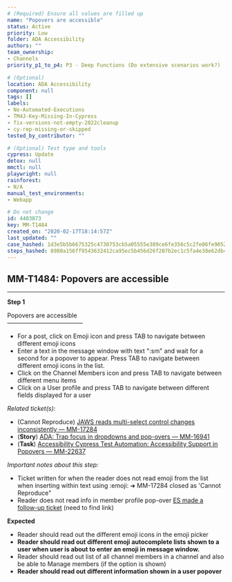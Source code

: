 ```yaml
---
# (Required) Ensure all values are filled up
name: "Popovers are accessible"
status: Active
priority: Low
folder: ADA Accessibility
authors: ""
team_ownership:
- Channels
priority_p1_to_p4: P3 - Deep Functions (Do extensive scenarios work?)

# (Optional)
location: ADA Accessibility
component: null
tags: []
labels:
- No-Automated-Executions
- TM4J-Key-Missing-In-Cypress
- fix-versions-not-empty-2022cleanup
- cy-rep-missing-or-skipped
tested_by_contributor: ""

# (Optional) Test type and tools
cypress: Update
detox: null
mmctl: null
playwright: null
rainforest:
- N/A
manual_test_environments:
- Webapp

# Do not change
id: 4403873
key: MM-T1484
created_on: "2020-02-17T18:14:57Z"
last_updated: ""
case_hashed: 1d3e5b5b6675325c4730753cb5a05555e389ce6fe356c5c2fe06fe9052b808baac55736d325e4ed95018aa4a337d49b3
steps_hashed: 8980a156ff9543632412ca95ec5b456d26f207b2ec1c5fa4e38e62db4ff8901ee7b8ee5dbaa7a21e6c85f07882247898
---
```


<!-- (Auto-generated) Based on frontmatter's "key" and "name" -->

## MM-T1484: Popovers are accessible

---

**Step 1**

Popovers are accessible\
–––––––––––––––––––––––––

- For a post, click on Emoji icon and press TAB to navigate between different emoji icons
- Enter a text in the message window with text ":sm" and wait for a second for a popover to appear. Press TAB to navigate between different emoji icons in the list.
- Click on the Channel Members icon and press TAB to navigate between different menu items
- Click on a User profile and press TAB to navigate between different fields displayed for a user

_Related ticket(s):_

- (Cannot Reproduce) [JAWS reads multi-select control changes inconsistently — MM-17284](https://mattermost.atlassian.net/browse/MM-17284)
- (**Story**) [ADA: Trap focus in dropdowns and pop-overs — MM-16941](https://mattermost.atlassian.net/browse/MM-16941)
- (**Task**) [Accessibility Cypress Test Automation: Accessibility Support in Popovers — MM-22637](https://mattermost.atlassian.net/browse/MM-22637)

_Important notes about this step:_

- Ticket written for when the reader does not read emoji from the list when inserting within text using :emoji: ➜ MM-17284 closed as 'Cannot Reproduce"
- Reader does not read info in member profile pop-over [ES made a follow-up ticket](https://mattermost.atlassian.net/browse/MM-22615?jql=issuetype%20%3D%20Bug%20AND%20reporter%20in%20(ericsethna)) (need to find link)

**Expected**

- Reader should read out the different emoji icons in the emoji picker
- **Reader should read out different emoji autocomplete lists shown to a user when user is about to enter an emoji in message window.**
- Reader should read out list of all channel members in a channel and also be able to Manage members (if the option is shown)
- **Reader should read out different information shown in a user popover**
